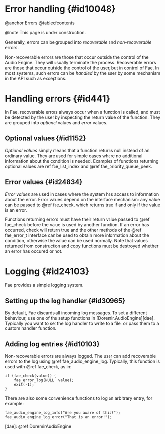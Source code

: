 
# Error handling {#id10048}

@anchor Errors
@tableofcontents

@note
    This page is under construction.


Generally, errors can be grouped into *recoverable* and *non-recoverable* errors.

Non-recoverable errors are those that occur outside the control of the Audio
Engine. They will usually terminate the process. Recoverable errors are those that
occur outside the control of the user, but in control of Fae. In most
systems, such errors can be *handled* by the user by some mechanism in the API such
as exceptions.

# Handling errors {#id441}

In Fae, recoverable errors always occur when a function is called, and
must be detected by the user by inspecting the return value of the function. They
are grouped into *optional* values and *error* values.

## Optional values {#id1152}

*Optional values* simply means that a function returns null instead of an ordinary
value. They are used for simple cases where no additional information about the
condition is needed. Examples of functions returning optional values are
ref fae_list_index and @ref fae_priority_queue_peek.

## Error values {#id24834}

*Error values* are used in cases where the system has access to information about the
error. Error values depend on the interface mechanism: any value can be passed to
@ref fae_check, which returns true if and only if the value is an error. 

Functions returning errors must have their return value passed to @ref fae_check 
before the value is used by another function. If an error has
occurred, check will return true and the other methods of the @ref fae_error_t
interface can be used to obtain more information about the condition, otherwise the
value can be used normally. Note that values returned from construction and copy
functions must be destroyed whether an error has occured or not.

<!--
TODO not sure about this...

As sa a special case in the interface mechanism, `null` is considered to implement
[Error](@ref fae_error_t). This means that the same procedure can be used to
check for optional values and error values.
-->


# Logging {#id24103}

Fae provides a simple logging system. 

## Setting up the log handler {#id30965}

By default, Fae discards all incoming log messages. To set a different
behaviour, use one of the setup functions in [Doremir.AudioEngine][dae]. Typically
you want to set the log handler to write to a file, or pass them to a custom
handler function.

## Adding log entries {#id10103}

Non-recoverable errors are always logged. The user can add recoverable errors to
the log using @ref fae_audio_engine_log. Typically, this function is used with
@ref fae_check, as in:

~~~
if (fae_check(value)) {
    fae_error_log(NULL, value);
    exit(-1);
}
~~~

There are also some convenience functions to log an arbitrary entry, for example:

~~~
fae_audio_engine_log_info("Are you aware of this?");
fae_audio_engine_log_error("That is an error!");
~~~


[dae]: @ref DoremirAudioEngine
